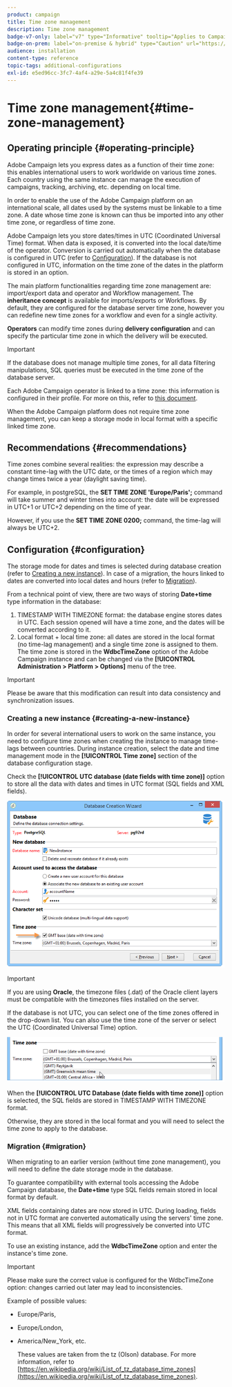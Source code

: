 ```yaml
---
product: campaign
title: Time zone management
description: Time zone management
badge-v7-only: label="v7" type="Informative" tooltip="Applies to Campaign Classic v7 only"
badge-on-prem: label="on-premise & hybrid" type="Caution" url="https://experienceleague.adobe.com/docs/campaign-classic/using/installing-campaign-classic/architecture-and-hosting-models/hosting-models-lp/hosting-models.html?lang=en" tooltip="Applies to on-premise and hybrid deployments only"
audience: installation
content-type: reference
topic-tags: additional-configurations
exl-id: e5ed96cc-3fc7-4af4-a29e-5a4c81f4fe39
---
```

# Time zone management{#time-zone-management}



## Operating principle {#operating-principle}

Adobe Campaign lets you express dates as a function of their time zone: this enables international users to work worldwide on various time zones. Each country using the same instance can manage the execution of campaigns, tracking, archiving, etc. depending on local time.

In order to enable the use of the Adobe Campaign platform on an international scale, all dates used by the systems must be linkable to a time zone. A date whose time zone is known can thus be imported into any other time zone, or regardless of time zone.

Adobe Campaign lets you store dates/times in UTC (Coordinated Universal Time) format. When data is exposed, it is converted into the local date/time of the operator. Conversion is carried out automatically when the database is configured in UTC (refer to [Configuration](#configuration)). If the database is not configured in UTC, information on the time zone of the dates in the platform is stored in an option.

The main platform functionalities regarding time zone management are: import/export data and operator and Workflow management. The **inheritance concept** is available for imports/exports or Workflows. By default, they are configured for the database server time zone, however you can redefine new time zones for a workflow and even for a single activity.

**Operators** can modify time zones during **delivery configuration** and can specify the particular time zone in which the delivery will be executed.

>[!IMPORTANT]
>
>If the database does not manage multiple time zones, for all data filtering manipulations, SQL queries must be executed in the time zone of the database server.

Each Adobe Campaign operator is linked to a time zone: this information is configured in their profile. For more on this, refer to [this document](../../platform/using/access-management.md).

When the Adobe Campaign platform does not require time zone management, you can keep a storage mode in local format with a specific linked time zone.

## Recommendations {#recommendations}

Time zones combine several realities: the expression may describe a constant time-lag with the UTC date, or the times of a region which may change times twice a year (daylight saving time).

For example, in postgreSQL, the **SET TIME ZONE 'Europe/Paris';** command will take summer and winter times into account: the date will be expressed in UTC+1 or UTC+2 depending on the time of year.

However, if you use the **SET TIME ZONE 0200;** command, the time-lag will always be UTC+2.

## Configuration {#configuration}

The storage mode for dates and times is selected during database creation (refer to [Creating a new instance](#creating-a-new-instance)). In case of a migration, the hours linked to dates are converted into local dates and hours (refer to [Migration](#migration)).

From a technical point of view, there are two ways of storing **Date+time** type information in the database:

1. TIMESTAMP WITH TIMEZONE format: the database engine stores dates in UTC. Each session opened will have a time zone, and the dates will be converted according to it.
1. Local format + local time zone: all dates are stored in the local format (no time-lag management) and a single time zone is assigned to them. The time zone is stored in the **WdbcTimeZone** option of the Adobe Campaign instance and can be changed via the **[!UICONTROL Administration > Platform > Options]** menu of the tree.

>[!IMPORTANT]
>
>Please be aware that this modification can result into data consistency and synchronization issues. 

### Creating a new instance {#creating-a-new-instance}

In order for several international users to work on the same instance, you need to configure time zones when creating the instance to manage time-lags between countries. During instance creation, select the date and time management mode in the **[!UICONTROL Time zone]** section of the database configuration stage.

Check the **[!UICONTROL UTC database (date fields with time zone)]** option to store all the data with dates and times in UTC format (SQL fields and XML fields). 

![](assets/install_wz_select_utc_option.png)

>[!IMPORTANT]
>
>If you are using **Oracle**, the timezone files (.dat) of the Oracle client layers must be compatible with the timezones files installed on the server.

If the database is not UTC, you can select one of the time zones offered in the drop-down list. You can also use the time zone of the server or select the UTC (Coordinated Universal Time) option.

![](assets/install_wz_unselect_utc_option.png)

When the **[!UICONTROL UTC Database (date fields with time zone)]** option is selected, the SQL fields are stored in TIMESTAMP WITH TIMEZONE format.

Otherwise, they are stored in the local format and you will need to select the time zone to apply to the database.

### Migration {#migration}

When migrating to an earlier version (without time zone management), you will need to define the date storage mode in the database.

To guarantee compatibility with external tools accessing the Adobe Campaign database, the **Date+time** type SQL fields remain stored in local format by default.

XML fields containing dates are now stored in UTC. During loading, fields not in UTC format are converted automatically using the servers' time zone. This means that all XML fields will progressively be converted into UTC format.

To use an existing instance, add the **WdbcTimeZone** option and enter the instance's time zone.

>[!IMPORTANT]
>
>Please make sure the correct value is configured for the WdbcTimeZone option: changes carried out later may lead to inconsistencies.

Example of possible values:

* Europe/Paris,
* Europe/London,
* America/New_York, etc.

  These values are taken from the tz (Olson) database. For more information, refer to [https://en.wikipedia.org/wiki/List_of_tz_database_time_zones](https://en.wikipedia.org/wiki/List_of_tz_database_time_zones).
